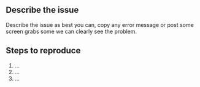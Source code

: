 ## Describe the issue

Describe the issue as best you can, copy any error message or post some screen
grabs some we can clearly see the problem.

## Steps to reproduce

1. ...
2. ...
3. ...
